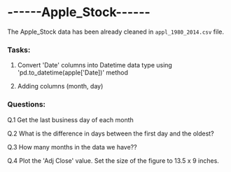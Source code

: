 # ------Apple_Stock------

The Apple_Stock data has been already cleaned in `appl_1980_2014.csv` file.

### Tasks:

1. Convert 'Date' columns into Datetime data type using 'pd.to_datetime(apple['Date])' method

2. Adding columns (month, day)

### Questions:

Q.1 Get the last business day of each month

Q.2 What is the difference in days between the first day and the oldest?

Q.3 How many months in the data we have??

Q.4 Plot the 'Adj Close' value. Set the size of the figure to 13.5 x 9 inches.

